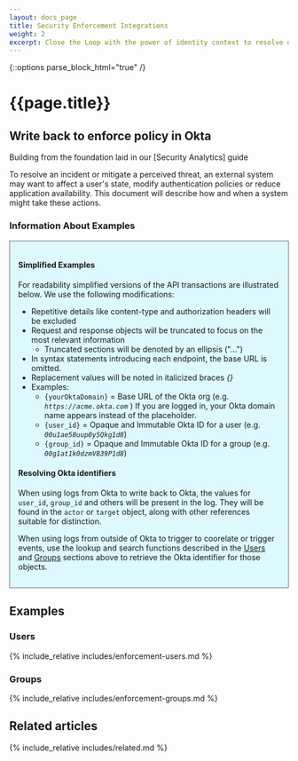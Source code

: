 ```yaml
---
layout: docs_page
title: Security Enforcement Integrations
weight: 2
excerpt: Close the Loop with the power of identity context to resolve or mitgate detected threats
---
```

{::options parse_block_html="true" /}

# {{page.title}}

## Write back to enforce policy in Okta

Building from the foundation laid in our [Security Analytics] guide

To resolve an incident or mitigate a perceived threat, an external system may want to affect a user's state, modify authentication policies or reduce application availability. This document will describe how and when a system might take these actions.

### Information About Examples

<div style="border: 1px solid #626b6d; background-color: #ddf8ff; padding-left: 15px; padding-right: 15px; padding-bottom: 15px; padding-top: 15px">

#### Simplified Examples

For readability simplified versions of the API transactions are illustrated below. We use the following modifications:

+ Repetitive details like content-type and authorization headers will be excluded
+ Request and response objects will be truncated to focus on the most relevant information
  + Truncated sections will be denoted by an ellipsis ("...")
+ In syntax statements introducing each endpoint, the base URL is omitted.
+ Replacement values will be noted in italicized braces _{}_
+ Examples:
  + `{yourOktaDomain}` = Base URL of the Okta org (e.g. _`https://acme.okta.com`_ )
        If you are logged in, your Okta domain name appears instead of the placeholder.
  + `{user_id}` = Opaque and Immutable Okta ID for a user (e.g. _`00u1ae58uup0y5Qkg1d8`_)
  + `{group_id}` = Opaque and Immutable Okta ID for a group (e.g. _`00g1at1k0dzmV839P1d8`_)

#### Resolving Okta identifiers

When using logs from Okta to write back to Okta, the values for `user_id`, `group_id` and others will be present in the log.  They will be found in the `actor` or `target` object, along with other references suitable for distinction.

When using logs from outside of Okta to trigger to coorelate or trigger events, use the lookup and search functions described in the [Users](security-analytics#users) and [Groups](security-analytics#groups) sections above to retrieve the Okta identifier for those objects.

</div>

## Examples

### Users

{% include_relative includes/enforcement-users.md %}

### Groups

{% include_relative includes/enforcement-groups.md %}

## Related articles

{% include_relative includes/related.md %}
